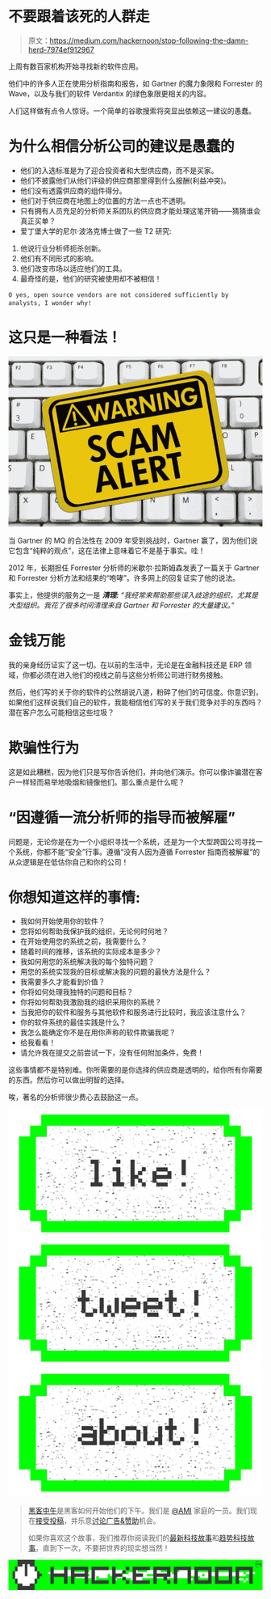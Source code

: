 # 不要跟着该死的人群走

> 原文：<https://medium.com/hackernoon/stop-following-the-damn-herd-7974ef912967>

上周有数百家机构开始寻找新的软件应用。

他们中的许多人正在使用分析指南和报告，如 Gartner 的魔力象限和 Forrester 的 Wave，以及与我们的软件 Verdantix 的绿色象限更相关的内容。

人们这样做有点令人惊讶。一个简单的谷歌搜索将突显出依赖这一建议的愚蠢。

# 为什么相信分析公司的建议是愚蠢的

*   他们的入选标准是为了迎合投资者和大型供应商，而不是买家。
*   他们不披露他们从他们评级的供应商那里得到什么报酬(利益冲突)。
*   他们没有透露供应商的组件得分。
*   他们对于供应商在地图上的位置的方法一点也不透明。
*   只有拥有人员充足的分析师关系团队的供应商才能处理这笔开销——猜猜谁会真正买单？
*   爱丁堡大学的尼尔·波洛克博士做了一些 T2 研究:

1.  他说行业分析师扼杀创新。
2.  他们有不同形式的影响。
3.  他们改变市场以适应他们的工具。
4.  最奇怪的是，他们的研究被使用却不被相信！

```
O yes, open source vendors are not considered sufficiently by analysts, I wonder why!
```

# 这只是一种看法！

![](img/c9492a29df1253f637b1f2851dd235f5.png)

当 Gartner 的 MQ 的合法性在 2009 年受到挑战时，Gartner 赢了，因为他们说它包含“纯粹的观点”，这在法律上意味着它不是基于事实。哇！

2012 年，长期担任 Forrester 分析师的米歇尔·拉斯姆森发表了一篇关于 Gartner 和 Forrester 分析方法和结果的“咆哮”。许多网上的回复证实了他的说法。

事实上，他提供的服务之一是 ***清理:*** *“我经常来帮助那些误入歧途的组织，尤其是大型组织。我花了很多时间清理来自 Gartner 和 Forrester 的大量建议。”*

# 金钱万能

我的亲身经历证实了这一切。在以前的生活中，无论是在金融科技还是 ERP 领域，你都必须在进入他们的视线之前与这些分析师公司进行财务接触。

然后，他们写的关于你的软件的公然胡说八道，粉碎了他们的可信度。你意识到，如果他们这样说我们自己的软件，我能相信他们写的关于我们竞争对手的东西吗？潜在客户怎么可能相信这些垃圾？

# 欺骗性行为

这是如此糟糕，因为他们只是写你告诉他们，并向他们演示。你可以像诈骗潜在客户一样轻而易举地吸烟和镜像他们。那么重点是什么呢？

# “因遵循一流分析师的指导而被解雇”

问题是，无论你是在为一个小组织寻找一个系统，还是为一个大型跨国公司寻找一个系统，你都不能“安全”行事。遵循“没有人因为遵循 Forrester 指南而被解雇”的从众逻辑是在低估你自己和你的公司！

# 你想知道这样的事情:

*   我如何开始使用你的软件？
*   您将如何帮助我保护我的组织，无论何时何地？
*   在开始使用您的系统之前，我需要什么？
*   随着时间的推移，该系统的实际成本是多少？
*   我如何用您的系统解决我的每个独特问题？
*   用您的系统实现我的目标或解决我的问题的最快方法是什么？
*   我需要多久才能看到价值？
*   你将如何处理我独特的问题和目标？
*   你将如何帮助我激励我的组织采用你的系统？
*   当我把你的软件和服务与其他软件和服务进行比较时，我应该注意什么？
*   你的软件系统的最佳实践是什么？
*   我怎么能确定你不是在用你声称的软件欺骗我呢？
*   给我看看！
*   请允许我在提交之前尝试一下，没有任何附加条件，免费！

这些事情都不是特别难。你所需要的是你选择的供应商是透明的，给你所有你需要的东西。然后你可以做出明智的选择。

唉，著名的分析师很少费心去鼓励这一点。

[![](img/50ef4044ecd4e250b5d50f368b775d38.png)](http://bit.ly/HackernoonFB)[![](img/979d9a46439d5aebbdcdca574e21dc81.png)](https://goo.gl/k7XYbx)[![](img/2930ba6bd2c12218fdbbf7e02c8746ff.png)](https://goo.gl/4ofytp)

> [黑客中午](http://bit.ly/Hackernoon)是黑客如何开始他们的下午。我们是 [@AMI](http://bit.ly/atAMIatAMI) 家庭的一员。我们现在[接受投稿](http://bit.ly/hackernoonsubmission)，并乐意[讨论广告&赞助](mailto:partners@amipublications.com)机会。
> 
> 如果你喜欢这个故事，我们推荐你阅读我们的[最新科技故事](http://bit.ly/hackernoonlatestt)和[趋势科技故事](https://hackernoon.com/trending)。直到下一次，不要把世界的现实想当然！

[![](img/be0ca55ba73a573dce11effb2ee80d56.png)](https://goo.gl/Ahtev1)